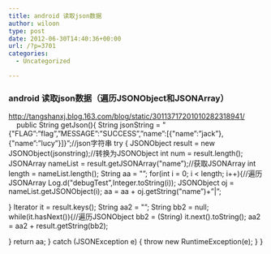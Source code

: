 ```yaml
---
title: android 读取json数据
author: wiloon
type: post
date: 2012-06-30T14:40:36+00:00
url: /?p=3701
categories:
  - Uncategorized

---
```

<div>
  <h3>
    android 读取json数据（遍历JSONObject和JSONArray）
  </h3>
</div>

<div>
  <a href="http://tangshanxj.blog.163.com/blog/static/30113717201010282318941/">http://tangshanxj.blog.163.com/blog/static/30113717201010282318941/</a>
</div>

<div>
      public String getJson(){
 String jsonString = "{"FLAG&#8221;:&#8221;flag&#8221;,&#8221;MESSAGE&#8221;:&#8221;SUCCESS&#8221;,&#8221;name&#8221;:[{"name&#8221;:&#8221;jack&#8221;},{"name&#8221;:&#8221;lucy&#8221;}]}&#8221;;//json字符串
 try {
 JSONObject result = new JSONObject(jsonstring);//转换为JSONObject
 int num = result.length();
 JSONArray nameList = result.getJSONArray("name&#8221;);//获取JSONArray
 int length = nameList.length();
 String aa = "&#8221;;
 for(int i = 0; i < length; i++){//遍历JSONArray
 Log.d("debugTest&#8221;,Integer.toString(i));
 JSONObject oj = nameList.getJSONObject(i);
 aa = aa + oj.getString("name&#8221;)+&#8221;|&#8221;;</p> 
  
  <p>
    }
 Iterator<?> it = result.keys();
 String aa2 = "&#8221;;
 String bb2 = null;
 while(it.hasNext()){//遍历JSONObject
 bb2 = (String) it.next().toString();
 aa2 = aa2 + result.getString(bb2);
  </p>
  
  <p>
    }
 return aa;
 } catch (JSONException e) {
 throw new RuntimeException(e);
 }
 }
  </p>
</div>